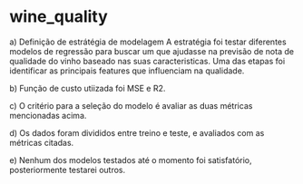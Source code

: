 # wine_quality
a) Definição de estrátégia de modelagem
A estratégia foi testar diferentes modelos de regressão para buscar um que ajudasse na previsão de nota de qualidade do vinho baseado nas suas caracteristicas.
Uma das etapas foi identificar as principais features que influenciam na qualidade.

b) Função de custo utiizada foi MSE e R2.

c) O critério para a seleção do modelo é avaliar as duas métricas mencionadas acima.

d) Os dados foram divididos entre treino e teste, e avaliados com as métricas citadas.

e) Nenhum dos modelos testados até o momento foi satisfatório, posteriormente testarei outros.



